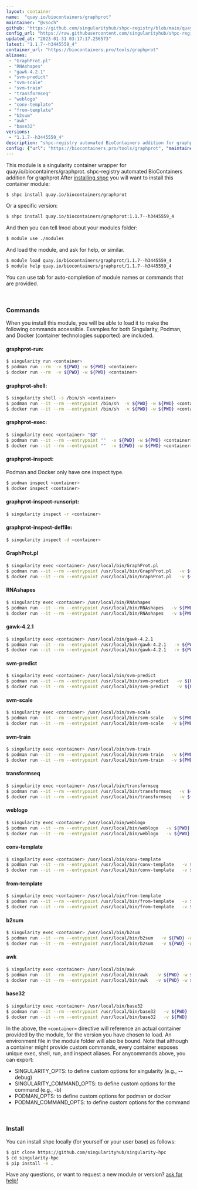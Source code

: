 ```yaml
---
layout: container
name:  "quay.io/biocontainers/graphprot"
maintainer: "@vsoch"
github: "https://github.com/singularityhub/shpc-registry/blob/main/quay.io/biocontainers/graphprot/container.yaml"
config_url: "https://raw.githubusercontent.com/singularityhub/shpc-registry/main/quay.io/biocontainers/graphprot/container.yaml"
updated_at: "2023-01-31 03:17:17.256573"
latest: "1.1.7--h3445559_4"
container_url: "https://biocontainers.pro/tools/graphprot"
aliases:
 - "GraphProt.pl"
 - "RNAshapes"
 - "gawk-4.2.1"
 - "svm-predict"
 - "svm-scale"
 - "svm-train"
 - "transformseq"
 - "weblogo"
 - "conv-template"
 - "from-template"
 - "b2sum"
 - "awk"
 - "base32"
versions:
 - "1.1.7--h3445559_4"
description: "shpc-registry automated BioContainers addition for graphprot"
config: {"url": "https://biocontainers.pro/tools/graphprot", "maintainer": "@vsoch", "description": "shpc-registry automated BioContainers addition for graphprot", "latest": {"1.1.7--h3445559_4": "sha256:a8b00657d5cab0048bc35897fc666c9130240be47aab5c8c5f6cdc5b59a36668"}, "tags": {"1.1.7--h3445559_4": "sha256:a8b00657d5cab0048bc35897fc666c9130240be47aab5c8c5f6cdc5b59a36668"}, "docker": "quay.io/biocontainers/graphprot", "aliases": {"GraphProt.pl": "/usr/local/bin/GraphProt.pl", "RNAshapes": "/usr/local/bin/RNAshapes", "gawk-4.2.1": "/usr/local/bin/gawk-4.2.1", "svm-predict": "/usr/local/bin/svm-predict", "svm-scale": "/usr/local/bin/svm-scale", "svm-train": "/usr/local/bin/svm-train", "transformseq": "/usr/local/bin/transformseq", "weblogo": "/usr/local/bin/weblogo", "conv-template": "/usr/local/bin/conv-template", "from-template": "/usr/local/bin/from-template", "b2sum": "/usr/local/bin/b2sum", "awk": "/usr/local/bin/awk", "base32": "/usr/local/bin/base32"}}
---
```


This module is a singularity container wrapper for quay.io/biocontainers/graphprot.
shpc-registry automated BioContainers addition for graphprot
After [installing shpc](#install) you will want to install this container module:


```bash
$ shpc install quay.io/biocontainers/graphprot
```

Or a specific version:

```bash
$ shpc install quay.io/biocontainers/graphprot:1.1.7--h3445559_4
```

And then you can tell lmod about your modules folder:

```bash
$ module use ./modules
```

And load the module, and ask for help, or similar.

```bash
$ module load quay.io/biocontainers/graphprot/1.1.7--h3445559_4
$ module help quay.io/biocontainers/graphprot/1.1.7--h3445559_4
```

You can use tab for auto-completion of module names or commands that are provided.

<br>

### Commands

When you install this module, you will be able to load it to make the following commands accessible.
Examples for both Singularity, Podman, and Docker (container technologies supported) are included.

#### graphprot-run:

```bash
$ singularity run <container>
$ podman run --rm  -v ${PWD} -w ${PWD} <container>
$ docker run --rm  -v ${PWD} -w ${PWD} <container>
```

#### graphprot-shell:

```bash
$ singularity shell -s /bin/sh <container>
$ podman run --it --rm --entrypoint /bin/sh  -v ${PWD} -w ${PWD} <container>
$ docker run --it --rm --entrypoint /bin/sh  -v ${PWD} -w ${PWD} <container>
```

#### graphprot-exec:

```bash
$ singularity exec <container> "$@"
$ podman run --it --rm --entrypoint ""  -v ${PWD} -w ${PWD} <container> "$@"
$ docker run --it --rm --entrypoint ""  -v ${PWD} -w ${PWD} <container> "$@"
```

#### graphprot-inspect:

Podman and Docker only have one inspect type.

```bash
$ podman inspect <container>
$ docker inspect <container>
```

#### graphprot-inspect-runscript:

```bash
$ singularity inspect -r <container>
```

#### graphprot-inspect-deffile:

```bash
$ singularity inspect -d <container>
```


#### GraphProt.pl

```bash
$ singularity exec <container> /usr/local/bin/GraphProt.pl
$ podman run --it --rm --entrypoint /usr/local/bin/GraphProt.pl   -v ${PWD} -w ${PWD} <container> -c " $@"
$ docker run --it --rm --entrypoint /usr/local/bin/GraphProt.pl   -v ${PWD} -w ${PWD} <container> -c " $@"
```


#### RNAshapes

```bash
$ singularity exec <container> /usr/local/bin/RNAshapes
$ podman run --it --rm --entrypoint /usr/local/bin/RNAshapes   -v ${PWD} -w ${PWD} <container> -c " $@"
$ docker run --it --rm --entrypoint /usr/local/bin/RNAshapes   -v ${PWD} -w ${PWD} <container> -c " $@"
```


#### gawk-4.2.1

```bash
$ singularity exec <container> /usr/local/bin/gawk-4.2.1
$ podman run --it --rm --entrypoint /usr/local/bin/gawk-4.2.1   -v ${PWD} -w ${PWD} <container> -c " $@"
$ docker run --it --rm --entrypoint /usr/local/bin/gawk-4.2.1   -v ${PWD} -w ${PWD} <container> -c " $@"
```


#### svm-predict

```bash
$ singularity exec <container> /usr/local/bin/svm-predict
$ podman run --it --rm --entrypoint /usr/local/bin/svm-predict   -v ${PWD} -w ${PWD} <container> -c " $@"
$ docker run --it --rm --entrypoint /usr/local/bin/svm-predict   -v ${PWD} -w ${PWD} <container> -c " $@"
```


#### svm-scale

```bash
$ singularity exec <container> /usr/local/bin/svm-scale
$ podman run --it --rm --entrypoint /usr/local/bin/svm-scale   -v ${PWD} -w ${PWD} <container> -c " $@"
$ docker run --it --rm --entrypoint /usr/local/bin/svm-scale   -v ${PWD} -w ${PWD} <container> -c " $@"
```


#### svm-train

```bash
$ singularity exec <container> /usr/local/bin/svm-train
$ podman run --it --rm --entrypoint /usr/local/bin/svm-train   -v ${PWD} -w ${PWD} <container> -c " $@"
$ docker run --it --rm --entrypoint /usr/local/bin/svm-train   -v ${PWD} -w ${PWD} <container> -c " $@"
```


#### transformseq

```bash
$ singularity exec <container> /usr/local/bin/transformseq
$ podman run --it --rm --entrypoint /usr/local/bin/transformseq   -v ${PWD} -w ${PWD} <container> -c " $@"
$ docker run --it --rm --entrypoint /usr/local/bin/transformseq   -v ${PWD} -w ${PWD} <container> -c " $@"
```


#### weblogo

```bash
$ singularity exec <container> /usr/local/bin/weblogo
$ podman run --it --rm --entrypoint /usr/local/bin/weblogo   -v ${PWD} -w ${PWD} <container> -c " $@"
$ docker run --it --rm --entrypoint /usr/local/bin/weblogo   -v ${PWD} -w ${PWD} <container> -c " $@"
```


#### conv-template

```bash
$ singularity exec <container> /usr/local/bin/conv-template
$ podman run --it --rm --entrypoint /usr/local/bin/conv-template   -v ${PWD} -w ${PWD} <container> -c " $@"
$ docker run --it --rm --entrypoint /usr/local/bin/conv-template   -v ${PWD} -w ${PWD} <container> -c " $@"
```


#### from-template

```bash
$ singularity exec <container> /usr/local/bin/from-template
$ podman run --it --rm --entrypoint /usr/local/bin/from-template   -v ${PWD} -w ${PWD} <container> -c " $@"
$ docker run --it --rm --entrypoint /usr/local/bin/from-template   -v ${PWD} -w ${PWD} <container> -c " $@"
```


#### b2sum

```bash
$ singularity exec <container> /usr/local/bin/b2sum
$ podman run --it --rm --entrypoint /usr/local/bin/b2sum   -v ${PWD} -w ${PWD} <container> -c " $@"
$ docker run --it --rm --entrypoint /usr/local/bin/b2sum   -v ${PWD} -w ${PWD} <container> -c " $@"
```


#### awk

```bash
$ singularity exec <container> /usr/local/bin/awk
$ podman run --it --rm --entrypoint /usr/local/bin/awk   -v ${PWD} -w ${PWD} <container> -c " $@"
$ docker run --it --rm --entrypoint /usr/local/bin/awk   -v ${PWD} -w ${PWD} <container> -c " $@"
```


#### base32

```bash
$ singularity exec <container> /usr/local/bin/base32
$ podman run --it --rm --entrypoint /usr/local/bin/base32   -v ${PWD} -w ${PWD} <container> -c " $@"
$ docker run --it --rm --entrypoint /usr/local/bin/base32   -v ${PWD} -w ${PWD} <container> -c " $@"
```



In the above, the `<container>` directive will reference an actual container provided
by the module, for the version you have chosen to load. An environment file in the
module folder will also be bound. Note that although a container
might provide custom commands, every container exposes unique exec, shell, run, and
inspect aliases. For anycommands above, you can export:

 - SINGULARITY_OPTS: to define custom options for singularity (e.g., --debug)
 - SINGULARITY_COMMAND_OPTS: to define custom options for the command (e.g., -b)
 - PODMAN_OPTS: to define custom options for podman or docker
 - PODMAN_COMMAND_OPTS: to define custom options for the command

<br>

### Install

You can install shpc locally (for yourself or your user base) as follows:

```bash
$ git clone https://github.com/singularityhub/singularity-hpc
$ cd singularity-hpc
$ pip install -e .
```

Have any questions, or want to request a new module or version? [ask for help!](https://github.com/singularityhub/singularity-hpc/issues)